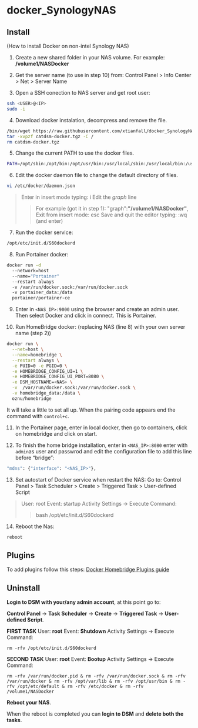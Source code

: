 # docker_SynologyNAS
## Install
(How to install Docker on non-intel Synology NAS)
1. Create a new shared folder in your NAS volume. 
For example: **/volume1/NASDocker**
2. Get the server name (to use in step 10) from:
	Control Panel > Info Center > Net > Server Name

3. Open a SSH conection to NAS server and get root user:
```bash
ssh <USER>@<IP>
sudo -i
```

4. Download docker instalation, decompress and remove the file.
```bash
/bin/wget https://raw.githubusercontent.com/xtianfall/docker_SynologyNAS/master/catdsm-docker.tgz
tar -xvpzf catdsm-docker.tgz -C /
rm catdsm-docker.tgz
```

5. Change the current PATH to use the docker files.
```bash
PATH=/opt/sbin:/opt/bin:/opt/usr/bin:/usr/local/sbin:/usr/local/bin:/usr/sbin:/usr/bin:/sbin:/bin
```

6. Edit the docker daemon file to change the default directory of files.
```bash
vi /etc/docker/daemon.json
```
> Enter in insert mode typing: i
> Edit the *graph* line
>> For example (got it in step 1):
>> "graph":**"/volume1/NASDocker"**,
> Exit from insert mode: esc
> Save and quit the editor typing: :wq (and enter)

7. Run the docker service:
```bash
/opt/etc/init.d/S60dockerd
```

8. Run Portainer docker:
```bash
docker run -d 
  --network=host 
  --name="Portainer" 
  --restart always 
  -v /var/run/docker.sock:/var/run/docker.sock 
  -v portainer_data:/data 
  portainer/portainer-ce
```

9. Enter in `<NAS_IP>:9000` using the browser and create an admin user. 
Then select Docker and click in connect. 
This is Portainer.

10. Run HomeBridge docker:
(replacing NAS (line 8) with your own server name (step 2))
```bash
docker run \
  --net=host \
  --name=homebridge \
  --restart always \
  -e PUID=0 -e PGID=0 \
  -e HOMEBRIDGE_CONFIG_UI=1 \
  -e HOMEBRIDGE_CONFIG_UI_PORT=8080 \
  -e DSM_HOSTNAME=<NAS> \
  -v  /var/run/docker.sock:/var/run/docker.sock \
  -v homebridge_data:/data \
  oznu/homebridge
```
It will take a little to set all up. When the pairing code appears end the command with `control+c`.

11. In the Portainer page, enter in local docker, then go to containers, click on homebridge and click on start.

12. To finish the home bridge installation, enter in `<NAS_IP>:8080` enter with `admin`as user and passwrod and edit the configuration file to add this line before “bridge”:
```bash
"mdns": {"interface": "<NAS_IP>"},
```

13. Set autostart of Docker service when restart the NAS:
Go to: Control Panel > Task Scheduler > Create > Triggered Task > User-defined Script
>User: root
>Event: startup
>Activity Settings -> Execute Command:
>>bash /opt/etc/init.d/S60dockerd

14. Reboot the Nas:
```bash
reboot
```

## Plugins
To add plugins follow this steps:
[Docker Homebridge Plugins guide](https://github.com/oznu/docker-homebridge#homebridge-plugins)

## Uninstall
<b>Login to DSM with your/any admin account</b>, at this point go to:

  <b>Control Panel</b> -> <b>Task Scheduler</b> -> <b>Create</b> -> <b>Triggered Task</b> -> <b>User-defined Script</b>.

  <b>FIRST TASK</b>
  User: <b>root</b>
  Event: <b>Shutdown</b>
  Activity Settings -> Execute Command:
  ```
  rm -rfv /opt/etc/init.d/S60dockerd
  ```

  <b>SECOND TASK</b>
  User: <b>root</b>
  Event: <b>Bootup</b>
  Activity Settings -> Execute Command:
  ```
rm -rfv /var/run/docker.pid & rm -rfv /var/run/docker.sock & rm -rfv /var/run/docker & rm -rfv /opt/var/lib & rm -rfv /opt/usr/bin & rm -rfv /opt/etc/default & rm -rfv /etc/docker & rm -rfv /volume1/NASDocker
```

  <b>Reboot your NAS</b>.

  When the reboot is completed you can <b>login to DSM</b> and <b>delete both the tasks</b>.

